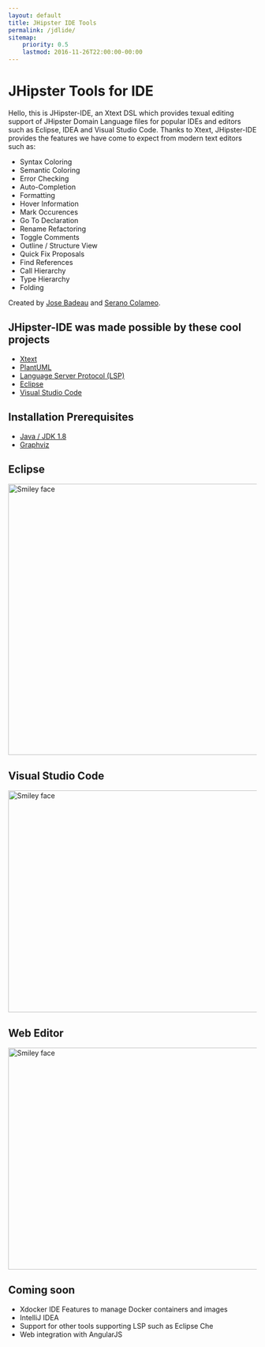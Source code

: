 ```yaml
---
layout: default
title: JHipster IDE Tools
permalink: /jdlide/
sitemap:
    priority: 0.5
    lastmod: 2016-11-26T22:00:00-00:00
---
```


# <i class="fa fa-star"></i>JHipster Tools for IDE

Hello, this is JHipster-IDE, an Xtext DSL which provides texual editing support of JHipster Domain Language files for popular IDEs and editors such as Eclipse, IDEA and Visual Studio Code. Thanks to Xtext, JHipster-IDE provides the features we have come to expect from modern text editors such as:

- Syntax Coloring
- Semantic Coloring
- Error Checking
- Auto-Completion
- Formatting
- Hover Information
- Mark Occurences
- Go To Declaration
- Rename Refactoring
- Toggle Comments
- Outline / Structure View
- Quick Fix Proposals
- Find References
- Call Hierarchy
- Type Hierarchy
- Folding

Created by <a href="https://github.com/jbadeau">Jose Badeau</a> and <a href="https://github.com/colameo">Serano Colameo</a>. 

## JHipster-IDE was made possible by these cool projects
- <a href="http://www.eclipse.org/Xtext/">Xtext</a>
- <a href="http://plantuml.com/">PlantUML</a>
- <a href="https://github.com/Microsoft/language-server-protocol">Language Server Protocol (LSP)</a>
- <a href="https://www.eclipse.org">Eclipse</a>
- <a href="https://code.visualstudio.com">Visual Studio Code</a>

## Installation Prerequisites
- <a href="http://www.oracle.com/technetwork/java/javase/downloads/">Java / JDK 1.8</a>
- <a href="http://www.graphviz.org/">Graphviz</a>

## Eclipse
<img src="https://raw.githubusercontent.com/jhipster/jhipster-ide/master/docs/eclipse.gif" alt="Smiley face" height="550" width="750">

## Visual Studio Code
<img src="https://raw.githubusercontent.com/jhipster/jhipster-ide/master/docs/vscode.gif" alt="Smiley face" height="450" width="750">

## Web Editor
<img src="https://raw.githubusercontent.com/jhipster/jhipster-ide/master/docs/webeditor.gif" alt="Smiley face" height="450" width="750">

## Coming soon
- Xdocker IDE Features to manage Docker containers and images
- IntelliJ IDEA
- Support for other tools supporting LSP such as Eclipse Che
- Web integration with AngularJS

